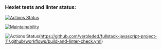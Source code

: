 ### Hexlet tests and linter status:
[![Actions Status](https://github.com/veroleded/fullstack-javascript-project-11/workflows/hexlet-check/badge.svg)](https://github.com/veroleded/fullstack-javascript-project-11/actions)

[![Maintainability](https://api.codeclimate.com/v1/badges/11c338d89783190c9889/maintainability)](https://codeclimate.com/github/veroleded/fullstack-javascript-project-11/maintainability)

![Actions Status](https://github.com/github/verolededfullstack-javascript-project-11/.github/workflows/build-and-linter-check.yml/badge.svg)(https://github.com/veroleded/fullstack-javascript-project-11/.github/workflows/build-and-linter-check.yml)